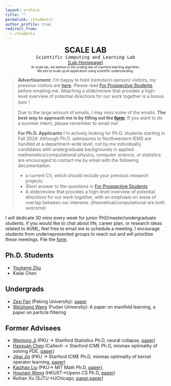 ```yaml
---
layout: archive
title: ""
permalink: /students/
author_profile: true
redirect_from:
  - /students
---
```


<center>
<b><font size="5">SCALE LAB</font></b>
</center>

<center>
<kbd>Scientific Computing and Learning Lab </kbd>
</center>

<center>
 <a href="https://scale-lab-northwestern.github.io/">[Lab Homepage]</a> 
</center>

<center>
  <font size="1">  At scale lab, we believe in the scaling law of machine learning algorithm. </font>
</center>

<center>
    <font size="1"> We aim to scale up AI application using scientific understanding.</font>
</center>


> **Advertisement**: I'm happy to hold (remote/in-person) visitors, my previous visitors are [here](https://2prime.github.io/students/). Please read [For Prospective Students](https://docs.google.com/document/d/1PGZgc0EcAZrYt7PxAo7_jLOPztWU3Fko5gYq0bXtMnc/edit?usp=sharing) before emailing me. Attaching a slide/review that provides a high-level overview of potential directions for our work together is a bonus item！
>
> Due to the large amount of emails, I may miss some of the emails. **The best way to approach me is by filling out the [form](https://forms.gle/BaUYbUx35RL4zD3R6)**. If you want to do a summer intern, please remember to email me!
> 
> **For Ph.D. Applicants** I'm actively looking for Ph.D. students starting in Fall 2024. Although Ph.D. admissions to Northwestern IEMS are handled at a department-wide level, not by me individually, candidates with undergraduate backgrounds in applied mathematics/computational physics, computer science, or statistics are encouraged to contact me by email with the following documentation:
> - a current CV, which should include your previous research projects
> - Short answer to the questions in [For Prospective Students](https://docs.google.com/document/d/1PGZgc0EcAZrYt7PxAo7_jLOPztWU3Fko5gYq0bXtMnc/edit?usp=sharing)
> - A slide/review that provides a high-level overview of potential directions for our work together, with an emphasis on areas of overlap between our interests. (theoretical/computational are both welcome)

I will dedicate 30 mins every week for junior PhD/master/undergraduate students, if you would like to chat about life, career plan, or research ideas related to AI/ML, feel free to email me to schedule a meeting. I encourage students from underrepresented groups to reach out and will prioritize these meetings. File the [form](https://docs.google.com/forms/d/e/1FAIpQLSc00PnFeISZXi-gcfQaJuSlnZl0i8w0KA0H9LBpL48wzb__rw/viewform?usp=sf_link).


## Ph.D. Students
- [Youheng Zhu](https://zhuyouheng.github.io/)
- Kailai Chen

## Undergrads
- [Zexi Fan](https://francis-fan-create.github.io/) (Peking University): [paper](https://arxiv.org/abs/2504.16172)
- [Weizhong Wang]() (Fudan University): A paper on manifold learning, a paper on particle filtering



## Former Advisees

- [Wenlong Ji](https://scholar.google.com/citations?user=UW2Ji5MAAAAJ&hl=en) (PKU -> Stanford Statistics Ph.D, neural collapse, [paper](https://arxiv.org/abs/2110.02796))
- [Haoxuan Chen](https://haoxuanstevec00.github.io/) (Caltech -> Stanford ICME Ph.D, minmax optimality of solving PDE, [paper](https://arxiv.org/abs/2110.06897))
- [Jikai Jin](https://scholar.google.com/citations?user=xQqZt2AAAAAJ&hl=en) (PKU -> Stanford ICME Ph.D, minmax optimality of kernel operator learning, [paper](https://arxiv.org/abs/2209.14430))
- [Kaizhao Liu](https://drzfct.github.io/) (PKU-> MIT Math Ph.D, [paper](https://arxiv.org/abs/2404.19145)),
- [Hounam Wong](https://openreview.net/profile?id=~Honam_Wong1) (HKUST->Upenn CS Ph.D, [paper](https://arxiv.org/abs/2406.09194))
- Ruihan Xu (SJTU->UChicago, [paper](https://arxiv.org/abs/2410.11115),[paper](https://arxiv.org/abs/2502.07993))


<!-- 2024: , -->


<br> 
<br> 
